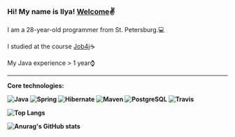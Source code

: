 ### Hi! My name is Ilya! [Welcome](https://t.me/Ilya_S94):v: 

I am a 28-year-old programmer from St. Petersburg.💻

I studied at the course [Job4j](https://job4j.ru/)☕

 My Java experience > 1 year⌚
 
----
<b>Core technologies:<b>
  
![Java](https://img.shields.io/badge/Java-%3E%3D8-orange)
  ![Spring](https://img.shields.io/badge/Spring-%3E%3D5.0-green)
  ![Hibernate](https://img.shields.io/badge/Hibernate-%3E%3D5.0-yellow)
  ![Maven](https://img.shields.io/badge/Maven-3-blue)
  ![PostgreSQL](https://img.shields.io/badge/PostgreSQL-%3E%3D10-lightgrey)
  ![Travis](https://img.shields.io/badge/Travis-CI-red)
  
  
  ![Top Langs](https://github-readme-stats.vercel.app/api/top-langs/?username=ShaidurovIlia&layout=compact)
  
  ![Anurag's GitHub stats](https://github-readme-stats.vercel.app/api?username=ShaidurovIlia&anuraghazra&show_icons=true&theme=tokyonight)

<!--
**ShaidurovIlia/ShaidurovIlia** is a ✨ _special_ ✨ repository because its `README.md` (this file) appears on your GitHub profile.

Here are some ideas to get you started:

- 🔭 I’m currently working on ...
- 🌱 I’m currently learning ...
- 👯 I’m looking to collaborate on ...
- 🤔 I’m looking for help with ...
- 💬 Ask me about ...
- 📫 How to reach me: ...
- 😄 Pronouns: ...
- ⚡ Fun fact: ...
-->
